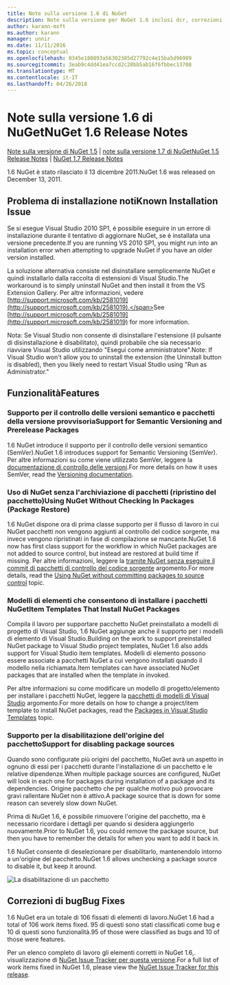 ```yaml
---
title: Note sulla versione 1.6 di NuGet
description: Note sulla versione per NuGet 1.6 inclusi dcr, correzioni di bug, le funzionalità aggiunte e problemi noti.
author: karann-msft
ms.author: karann
manager: unnir
ms.date: 11/11/2016
ms.topic: conceptual
ms.openlocfilehash: 0345e180893a56302385d27792c4e15ba5d96989
ms.sourcegitcommit: 3eab9c4dd41ea7ccd2c28bb5ab16f6fbbec13708
ms.translationtype: MT
ms.contentlocale: it-IT
ms.lasthandoff: 04/26/2018
---
```

 # <a name="nuget-16-release-notes"></a><span data-ttu-id="4c59d-103">Note sulla versione 1.6 di NuGet</span><span class="sxs-lookup"><span data-stu-id="4c59d-103">NuGet 1.6 Release Notes</span></span>

<span data-ttu-id="4c59d-104">[Note sulla versione di NuGet 1.5](../release-notes/nuget-1.5.md) | [note sulla versione 1.7 di NuGet](../release-notes/nuget-1.7.md)</span><span class="sxs-lookup"><span data-stu-id="4c59d-104">[NuGet 1.5 Release Notes](../release-notes/nuget-1.5.md) | [NuGet 1.7 Release Notes](../release-notes/nuget-1.7.md)</span></span>

<span data-ttu-id="4c59d-105">1.6 NuGet è stato rilasciato il 13 dicembre 2011.</span><span class="sxs-lookup"><span data-stu-id="4c59d-105">NuGet 1.6 was released on December 13, 2011.</span></span>

## <a name="known-installation-issue"></a><span data-ttu-id="4c59d-106">Problema di installazione noti</span><span class="sxs-lookup"><span data-stu-id="4c59d-106">Known Installation Issue</span></span>
<span data-ttu-id="4c59d-107">Se si esegue Visual Studio 2010 SP1, è possibile eseguire in un errore di installazione durante il tentativo di aggiornare NuGet, se è installata una versione precedente.</span><span class="sxs-lookup"><span data-stu-id="4c59d-107">If you are running VS 2010 SP1, you might run into an installation error when attempting to upgrade NuGet if you have an older version installed.</span></span>

<span data-ttu-id="4c59d-108">La soluzione alternativa consiste nel disinstallare semplicemente NuGet e quindi installarlo dalla raccolta di estensioni di Visual Studio.</span><span class="sxs-lookup"><span data-stu-id="4c59d-108">The workaround is to simply uninstall NuGet and then install it from the VS Extension Gallery.</span></span>  <span data-ttu-id="4c59d-109">Per altre informazioni, vedere [http://support.microsoft.com/kb/2581019](http://support.microsoft.com/kb/2581019).</span><span class="sxs-lookup"><span data-stu-id="4c59d-109">See [http://support.microsoft.com/kb/2581019](http://support.microsoft.com/kb/2581019) for more information.</span></span>

<span data-ttu-id="4c59d-110">Nota: Se Visual Studio non consente di disinstallare l'estensione (il pulsante di disinstallazione è disabilitato), quindi probabile che sia necessario riavviare Visual Studio utilizzando "Esegui come amministratore".</span><span class="sxs-lookup"><span data-stu-id="4c59d-110">Note: If Visual Studio won't allow you to uninstall the extension (the Uninstall button is disabled), then you likely need to restart Visual Studio using "Run as Administrator."</span></span>

## <a name="features"></a><span data-ttu-id="4c59d-111">Funzionalità</span><span class="sxs-lookup"><span data-stu-id="4c59d-111">Features</span></span>

### <a name="support-for-semantic-versioning-and-prerelease-packages"></a><span data-ttu-id="4c59d-112">Supporto per il controllo delle versioni semantico e pacchetti della versione provvisoria</span><span class="sxs-lookup"><span data-stu-id="4c59d-112">Support for Semantic Versioning and Prerelease Packages</span></span>
<span data-ttu-id="4c59d-113">1.6 NuGet introduce il supporto per il controllo delle versioni semantico (SemVer).</span><span class="sxs-lookup"><span data-stu-id="4c59d-113">NuGet 1.6 introduces support for Semantic Versioning (SemVer).</span></span> <span data-ttu-id="4c59d-114">Per altre informazioni su come viene utilizzato SemVer, leggere la [documentazione di controllo delle versioni](../create-packages/prerelease-packages.md).</span><span class="sxs-lookup"><span data-stu-id="4c59d-114">For more details on how it uses SemVer, read the [Versioning documentation](../create-packages/prerelease-packages.md).</span></span>

### <a name="using-nuget-without-checking-in-packages-package-restore"></a><span data-ttu-id="4c59d-115">Uso di NuGet senza l'archiviazione di pacchetti (ripristino del pacchetto)</span><span class="sxs-lookup"><span data-stu-id="4c59d-115">Using NuGet Without Checking In Packages (Package Restore)</span></span>
<span data-ttu-id="4c59d-116">1.6 NuGet dispone ora di prima classe supporto per il flusso di lavoro in cui NuGet pacchetti non vengono aggiunti al controllo del codice sorgente, ma invece vengono ripristinati in fase di compilazione se mancante.</span><span class="sxs-lookup"><span data-stu-id="4c59d-116">NuGet 1.6 now has first class support for the workflow in which NuGet packages are not added to source control, but instead are restored at build time if missing.</span></span> <span data-ttu-id="4c59d-117">Per altre informazioni, leggere la [tramite NuGet senza eseguire il commit di pacchetti di controllo del codice sorgente](../consume-packages/packages-and-source-control.md) argomento.</span><span class="sxs-lookup"><span data-stu-id="4c59d-117">For more details, read the [Using NuGet without committing packages to source control](../consume-packages/packages-and-source-control.md) topic.</span></span>

### <a name="item-templates-that-install-nuget-packages"></a><span data-ttu-id="4c59d-118">Modelli di elementi che consentono di installare i pacchetti NuGet</span><span class="sxs-lookup"><span data-stu-id="4c59d-118">Item Templates That Install NuGet Packages</span></span>
<span data-ttu-id="4c59d-119">Compila il lavoro per supportare pacchetto NuGet preinstallato a modelli di progetto di Visual Studio, 1.6 NuGet aggiunge anche il supporto per i modelli di elemento di Visual Studio.</span><span class="sxs-lookup"><span data-stu-id="4c59d-119">Building on the work to support preinstalled NuGet package to Visual Studio project templates, NuGet 1.6 also adds support for Visual Studio item templates.</span></span> <span data-ttu-id="4c59d-120">Modelli di elemento possono essere associate a pacchetti NuGet a cui vengono installati quando il modello nella richiamata.</span><span class="sxs-lookup"><span data-stu-id="4c59d-120">Item templates can have associated NuGet packages that are installed when the template in invoked.</span></span>

<span data-ttu-id="4c59d-121">Per altre informazioni su come modificare un modello di progetto/elemento per installare i pacchetti NuGet, leggere la [pacchetti di modelli di Visual Studio](../visual-studio-extensibility/visual-studio-templates.md) argomento.</span><span class="sxs-lookup"><span data-stu-id="4c59d-121">For more details on how to change a project/item template to install NuGet packages, read the [Packages in Visual Studio Templates](../visual-studio-extensibility/visual-studio-templates.md) topic.</span></span>

### <a name="support-for-disabling-package-sources"></a><span data-ttu-id="4c59d-122">Supporto per la disabilitazione dell'origine del pacchetto</span><span class="sxs-lookup"><span data-stu-id="4c59d-122">Support for disabling package sources</span></span>
<span data-ttu-id="4c59d-123">Quando sono configurate più origini del pacchetto, NuGet avrà un aspetto in ognuno di essi per i pacchetti durante l'installazione di un pacchetto e le relative dipendenze.</span><span class="sxs-lookup"><span data-stu-id="4c59d-123">When multiple package sources are configured, NuGet will look in each one for packages during installation of a package and its dependencies.</span></span> <span data-ttu-id="4c59d-124">Origine pacchetto che per qualche motivo può provocare gravi rallentare NuGet non è attivo.</span><span class="sxs-lookup"><span data-stu-id="4c59d-124">A package source that is down for some reason can severely slow down NuGet.</span></span>

<span data-ttu-id="4c59d-125">Prima di NuGet 1.6, è possibile rimuovere l'origine del pacchetto, ma è necessario ricordare i dettagli per quando si desidera aggiungerlo nuovamente.</span><span class="sxs-lookup"><span data-stu-id="4c59d-125">Prior to NuGet 1.6, you could remove the package source, but then you have to remember the details for when you want to add it back in.</span></span>

<span data-ttu-id="4c59d-126">1.6 NuGet consente di deselezionare per disabilitarlo, mantenendolo intorno a un'origine del pacchetto.</span><span class="sxs-lookup"><span data-stu-id="4c59d-126">NuGet 1.6 allows unchecking a package source to disable it, but keep it around.</span></span>

![La disabilitazione di un pacchetto](./media/package-source-with-disabled-source.png)

## <a name="bug-fixes"></a><span data-ttu-id="4c59d-128">Correzioni di bug</span><span class="sxs-lookup"><span data-stu-id="4c59d-128">Bug Fixes</span></span>
<span data-ttu-id="4c59d-129">1.6 NuGet era un totale di 106 fissati di elementi di lavoro.</span><span class="sxs-lookup"><span data-stu-id="4c59d-129">NuGet 1.6 had a total of 106 work items fixed.</span></span> <span data-ttu-id="4c59d-130">95 di questi sono stati classificati come bug e 10 di questi sono funzionalità.</span><span class="sxs-lookup"><span data-stu-id="4c59d-130">95 of those were classified as bugs and 10 of those were features.</span></span>

<span data-ttu-id="4c59d-131">Per un elenco completo di lavoro gli elementi corretti in NuGet 1.6,. visualizzazione di [NuGet Issue Tracker per questa versione](http://nuget.codeplex.com/workitem/list/advanced?keyword=&status=Closed&type=All&priority=All&release=NuGet%201.6&assignedTo=All&component=All&sortField=Votes&sortDirection=Descending&page=0).</span><span class="sxs-lookup"><span data-stu-id="4c59d-131">For a full list of work items fixed in NuGet 1.6, please view the [NuGet Issue Tracker for this release](http://nuget.codeplex.com/workitem/list/advanced?keyword=&status=Closed&type=All&priority=All&release=NuGet%201.6&assignedTo=All&component=All&sortField=Votes&sortDirection=Descending&page=0).</span></span>
